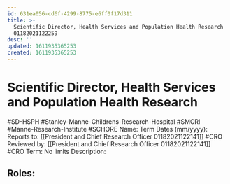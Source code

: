 ```yaml
---
id: 631ea056-cd6f-4299-8775-e6ff0f17d311
title: >-
  Scientific Director, Health Services and Population Health Research
  01182021122259
desc: ''
updated: 1611935365253
created: 1611935365253
---
```

# Scientific Director, Health Services and Population Health Research

\#SD-HSPH #Stanley-Manne-Childrens-Research-Hospital #SMCRI #Manne-Research-Institute #SCHORE
Name:
Term Dates (mm/yyyy):
Reports to: [[President and Chief Research Officer 01182021122141]] #CRO 
Reviewed by: [[President and Chief Research Officer 01182021122141]] #CRO 
Term: No limits
Description: 

## Roles:

